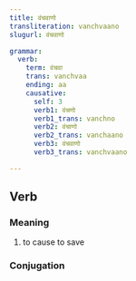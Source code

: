 ```yaml
---
title: वंचवाणो
transliteration: vanchvaano
slugurl: वंचवाणो

grammar: 
  verb:
    term: वंचवा
    trans: vanchvaa
    ending: aa
    causative: 
      self: 3
      verb1: वंचणो
      verb1_trans: vanchno
      verb2: वंचाणो
      verb2_trans: vanchaano
      verb3: वंचवाणो
      verb3_trans: vanchvaano

---
```

## Verb
### Meaning
1. to cause to save

### Conjugation
<verb-conj :grammar="grammar"></verb-conj>
